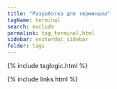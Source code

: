 ```yaml
---
title: "Разработка для терминала"
tagName: terminal
search: exclude
permalink: tag_terminal.html
sidebar: evotordoc_sidebar
folder: tags
---
```

{% include taglogic.html %}

{% include links.html %}
